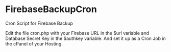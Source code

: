# FirebaseBackupCron
Cron Script for Firebase Backup

Edit the file cron.php with your Firebase URL in the $url variable and Database Secret Key in the $authkey variable. And set it up as a Cron Job in the cPanel of your Hosting.
